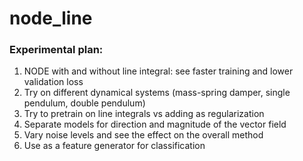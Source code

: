 # node_line


### Experimental plan:
1. NODE with and without line integral: see faster training and lower validation loss
2. Try on different dynamical systems (mass-spring damper, single pendulum, double pendulum)
3. Try to pretrain on line integrals vs adding as regularization
4. Separate models for direction and magnitude of the vector field
5. Vary noise levels and see the effect on the overall method
6. Use as a feature generator for classification
